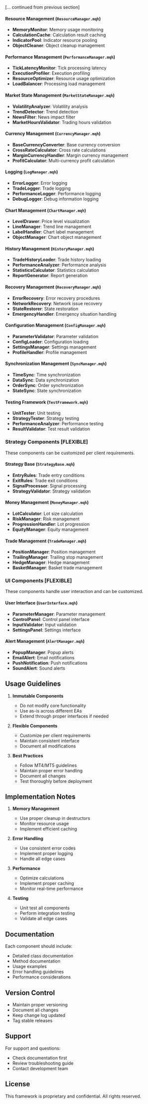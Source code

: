 [... continued from previous section]

#### Resource Management (`ResourceManager.mqh`)
- **MemoryMonitor**: Memory usage monitoring
- **CalculationCache**: Calculation result caching
- **IndicatorPool**: Indicator resource pooling
- **ObjectCleaner**: Object cleanup management

#### Performance Management (`PerformanceManager.mqh`)
- **TickLatencyMonitor**: Tick processing latency
- **ExecutionProfiler**: Execution profiling
- **ResourceOptimizer**: Resource usage optimization
- **LoadBalancer**: Processing load management

#### Market State Management (`MarketStateManager.mqh`)
- **VolatilityAnalyzer**: Volatility analysis
- **TrendDetector**: Trend detection
- **NewsFilter**: News impact filter
- **MarketHoursValidator**: Trading hours validation

#### Currency Management (`CurrencyManager.mqh`)
- **BaseCurrencyConverter**: Base currency conversion
- **CrossRateCalculator**: Cross rate calculations
- **MarginCurrencyHandler**: Margin currency management
- **ProfitCalculator**: Multi-currency profit calculation

#### Logging (`LogManager.mqh`)
- **ErrorLogger**: Error logging
- **TradeLogger**: Trade logging
- **PerformanceLogger**: Performance logging
- **DebugLogger**: Debug information logging

#### Chart Management (`ChartManager.mqh`)
- **LevelDrawer**: Price level visualization
- **LineManager**: Trend line management
- **LabelHandler**: Chart label management
- **ObjectManager**: Chart object management

#### History Management (`HistoryManager.mqh`)
- **TradeHistoryLoader**: Trade history loading
- **PerformanceAnalyzer**: Performance analysis
- **StatisticsCalculator**: Statistics calculation
- **ReportGenerator**: Report generation

#### Recovery Management (`RecoveryManager.mqh`)
- **ErrorRecovery**: Error recovery procedures
- **NetworkRecovery**: Network issue recovery
- **StateRestorer**: State restoration
- **EmergencyHandler**: Emergency situation handling

#### Configuration Management (`ConfigManager.mqh`)
- **ParameterValidator**: Parameter validation
- **ConfigLoader**: Configuration loading
- **SettingsManager**: Settings management
- **ProfileHandler**: Profile management

#### Synchronization Management (`SyncManager.mqh`)
- **TimeSync**: Time synchronization
- **DataSync**: Data synchronization
- **OrderSync**: Order synchronization
- **StateSync**: State synchronization

#### Testing Framework (`TestFramework.mqh`)
- **UnitTester**: Unit testing
- **StrategyTester**: Strategy testing
- **PerformanceAnalyzer**: Performance testing
- **ResultValidator**: Test result validation

### Strategy Components [FLEXIBLE]

These components can be customized per client requirements.

#### Strategy Base (`StrategyBase.mqh`)
- **EntryRules**: Trade entry conditions
- **ExitRules**: Trade exit conditions
- **SignalProcessor**: Signal processing
- **StrategyValidator**: Strategy validation

#### Money Management (`MoneyManager.mqh`)
- **LotCalculator**: Lot size calculation
- **RiskManager**: Risk management
- **ProgressionHandler**: Lot progression
- **EquityManager**: Equity management

#### Trade Management (`TradeManager.mqh`)
- **PositionManager**: Position management
- **TrailingManager**: Trailing stop management
- **HedgeManager**: Hedge management
- **BasketManager**: Basket trade management

### UI Components [FLEXIBLE]

These components handle user interaction and can be customized.

#### User Interface (`UserInterface.mqh`)
- **ParameterManager**: Parameter management
- **ControlPanel**: Control panel interface
- **InputValidator**: Input validation
- **SettingsPanel**: Settings interface

#### Alert Management (`AlertManager.mqh`)
- **PopupManager**: Popup alerts
- **EmailAlert**: Email notifications
- **PushNotification**: Push notifications
- **SoundAlert**: Sound alerts

## Usage Guidelines

1. **Immutable Components**
   - Do not modify core functionality
   - Use as-is across different EAs
   - Extend through proper interfaces if needed

2. **Flexible Components**
   - Customize per client requirements
   - Maintain consistent interface
   - Document all modifications

3. **Best Practices**
   - Follow MT4/MT5 guidelines
   - Maintain proper error handling
   - Document all changes
   - Test thoroughly before deployment

## Implementation Notes

1. **Memory Management**
   - Use proper cleanup in destructors
   - Monitor resource usage
   - Implement efficient caching

2. **Error Handling**
   - Use consistent error codes
   - Implement proper logging
   - Handle all edge cases

3. **Performance**
   - Optimize calculations
   - Implement proper caching
   - Monitor real-time performance

4. **Testing**
   - Unit test all components
   - Perform integration testing
   - Validate all edge cases

## Documentation

Each component should include:
- Detailed class documentation
- Method documentation
- Usage examples
- Error handling guidelines
- Performance considerations

## Version Control

- Maintain proper versioning
- Document all changes
- Keep change log updated
- Tag stable releases

## Support

For support and questions:
- Check documentation first
- Review troubleshooting guide
- Contact development team

## License

This framework is proprietary and confidential.
All rights reserved.
